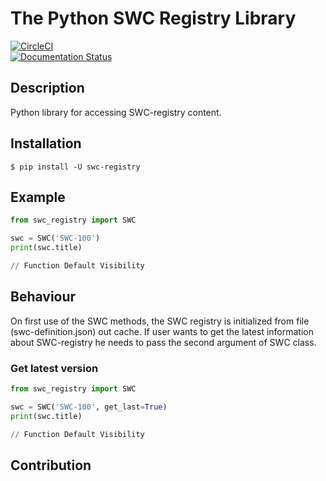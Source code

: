 # The Python SWC Registry Library


[![CircleCI](https://circleci.com/gh/SmartContractSecurity/SWC-registry-python.svg?style=svg)](https://circleci.com/gh/SmartContractSecurity/SWC-registry-python)	
[![Documentation Status](https://readthedocs.org/projects/swc-registry-python/badge/?version=latest)](https://swc-registry-python.readthedocs.io/en/latest/?badge=latest)


## Description
Python library for accessing SWC-registry content.

## Installation

```console
$ pip install -U swc-registry
```

## Example
```python
from swc_registry import SWC

swc = SWC('SWC-100')
print(swc.title)

// Function Default Visibility
```


## Behaviour

On first use of the SWC methods, the SWC registry is initialized from file (swc-definition.json) out cache. If user wants to get the latest information about SWC-registry he needs to pass the second argument of SWC class.

### Get latest version
```python
from swc_registry import SWC

swc = SWC('SWC-100', get_last=True)
print(swc.title)

// Function Default Visibility
```
## Contribution
